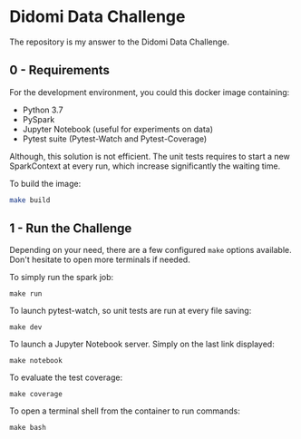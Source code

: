 # Didomi Data Challenge

The repository is my answer to the Didomi Data Challenge.

## 0 - Requirements

For the development environment, you could this docker image containing:

- Python 3.7
- PySpark
- Jupyter Notebook (useful for experiments on data)
- Pytest suite (Pytest-Watch and Pytest-Coverage)

Although, this solution is not efficient. The unit tests requires to start a new SparkContext at every run, which increase significantly the waiting time.

To build the image:

```sh
make build
```

## 1 - Run the Challenge

Depending on your need, there are a few configured `make` options available. Don't hesitate to open more terminals if needed.

To simply run the spark job:

    make run

To launch pytest-watch, so unit tests are run at every file saving:

    make dev

To launch a Jupyter Notebook server. Simply on the last link displayed:

    make notebook

To evaluate the test coverage:

    make coverage

To open a terminal shell from the container to run commands:

    make bash